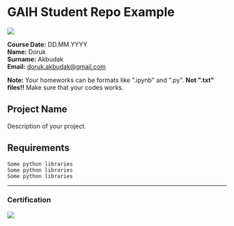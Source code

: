 # GAIH Student Repo Example
![](img/logo.png)

**Course Date:** DD.MM.YYYY  
**Name:** Doruk  
**Surname:** Akbudak  
**Email:** doruk.akbudak@gmail.com  

**Note:** Your homeworks can be formats like ".ipynb" and ".py". **Not ".txt" files!!** Make sure that your codes works.  

## Project Name
Description of your project.

## Requirements
```
Some python libraries
Some python libraries
Some python libraries
```
---

### Certification
![](img/certificate_ex.png)

